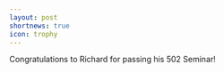 ```yaml
---
layout: post
shortnews: true
icon: trophy
---
```


Congratulations to Richard for passing his 502 Seminar!
